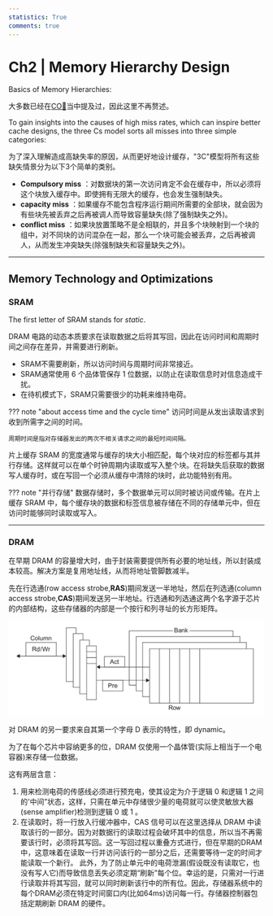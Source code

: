 ```yaml
---
statistics: True
comments: true
---
```


# Ch2 | Memory Hierarchy Design

Basics of Memory Hierarchies:

大多数已经在[CO📖](https://melody12020831.github.io/Notebook/Computer_Science/CO/Chapter%205/)当中提及过，因此这里不再赘述。

To gain insights into the causes of high miss rates, which can inspire better cache designs, the three Cs model sorts all misses into three simple categories:

为了深入理解造成高缺失率的原因，从而更好地设计缓存，"3C"模型将所有这些缺失情景分为以下3个简单的类别。

- **Compulsory miss** ：对数据块的第一次访问肯定不会在缓存中，所以必须将这个块放入缓存中。即使拥有无限大的缓存，也会发生强制缺失。
- **capacity miss** ：如果缓存不能包含程序运行期间所需要的全部块，就会因为有些块先被丢弃之后再被调人而导致容量缺失(除了强制缺失之外)。
- **conflict miss** ：如果块放置策略不是全相联的，并且多个块映射到一个块的组中，对不同块的访问混杂在一起，那么一个块可能会被丢弃，之后再被调人，从而发生冲突缺失(除强制缺失和容量缺失之外)。

---

## Memory Technology and Optimizations

### SRAM

The first letter of SRAM stands for *static*.

DRAM 电路的动态本质要求在读取数据之后将其写回，因此在访问时间和周期时间之间存在差异，并需要进行刷新。

- SRAM不需要刷新，所以访问时间与周期时间非常接近。
- SRAM通常使用 6 个品体管保存 1 位数据，以防止在读取信息时对信息造成干扰。
- 在待机模式下，SRAM只需要很少的功耗来维持电荷。

??? note "about access time and the cycle time"
    访问时间是从发出读取请求到收到所需字之间的时间。
    
    周期时间是指对存储器发出的两次不相关请求之间的最短时间间隔。

片上缓存 SRAM 的宽度通常与缓存的块大小相匹配，每个块对应的标签都与其并行存储。这样就可以在单个时钟周期内读取或写入整个块。在将缺失后获取的数据写人缓存时，或在写回一个必须从缓存中清除的块时，此功能特别有用。

??? note "并行存储"
    数据存储时，多个数据单元可以同时被访问或传输。在片上缓存 SRAM 中，每个缓存块的数据和标签信息被存储在不同的存储单元中，但在访问时能够同时读取或写入。

---

### DRAM

在早期 DRAM 的容量增大时，由于封装需要提供所有必要的地址线，所以封装成本较高。解决方案是复用地址线，从而将地址管脚数减半。

先在行选通(row access strobe,**RAS**)期间发送一半地址，然后在列选通(column access strobe,**CAS**)期间发送另一半地址。行选通和列选通这两个名字源于芯片的内部结构，这些存储器的内部是一个按行和列寻址的长方形矩阵。

![DRAM的基本结构](./assets/2-1.png)

对 DRAM 的另一要求来自其第一个字母 D 表示的特性，即 dynamic。

为了在每个芯片中容纳更多的位，DRAM 仅使用一个晶体管(实际上相当于一个电容器)来存储一位数据。

这有两层含意：

1. 用来检测电荷的传感线必须进行预充电，使其设定为介于逻辑 0 和逻辑 1 之间的'中间”状态，这样，只需在单元中存储很少量的电荷就可以使灵敏放大器(sense amplifier)检测到逻辑 0 或 1 。
2. 在读取时，将一行放入行缓冲器中，CAS 信号可以在这里选择从 DRAM 中读取该行的一部分。因为对数据行的读取过程会破坏其中的信息，所以当不再需要该行时，必须将其写回。这一写回过程以重叠方式进行，但在早期的DRAM中，这意味着在读取一行并访问该行的一部分之后，还需要等待一定的时间才能读取一个新行。
此外，为了防止单元中的电荷泄漏(假设既没有读取它，也没有写人它)而导致信息丢失必须定期“刷新”每个位。幸运的是，只需对一行进行读取并将其写回，就可以同时刷新该行中的所有位。因此，存储器系统中的每个DRAM必须在特定时间窗口内(比如64ms)访问每一行。存储器控制器包括定期刷新 DRAM 的硬件。